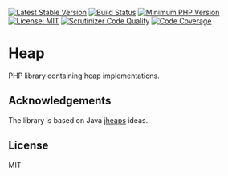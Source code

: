 [![Latest Stable Version](https://poser.pugx.org/bingo-soft/heap/v/stable.png)](https://packagist.org/packages/bingo-soft/heap)
[![Build Status](https://travis-ci.org/bingo-soft/heap.png?branch=master)](https://travis-ci.org/bingo-soft/heap)
[![Minimum PHP Version](https://img.shields.io/badge/php-%3E%2D%207.3-8892BF.svg)](https://php.net/)
[![License: MIT](https://img.shields.io/badge/License-MIT-green.svg)](https://opensource.org/licenses/MIT)
[![Scrutinizer Code Quality](https://scrutinizer-ci.com/g/bingo-soft/heap/badges/quality-score.png?b=master)](https://scrutinizer-ci.com/g/bingo-soft/heap/?branch=master)
[![Code Coverage](https://scrutinizer-ci.com/g/bingo-soft/heap/badges/coverage.png?b=master)](https://scrutinizer-ci.com/g/bingo-soft/heap/?branch=master)

# Heap

PHP library containing heap implementations. 

## Acknowledgements

The library is based on Java [jheaps](https://github.com/d-michail/jheaps/) ideas.

## License

MIT